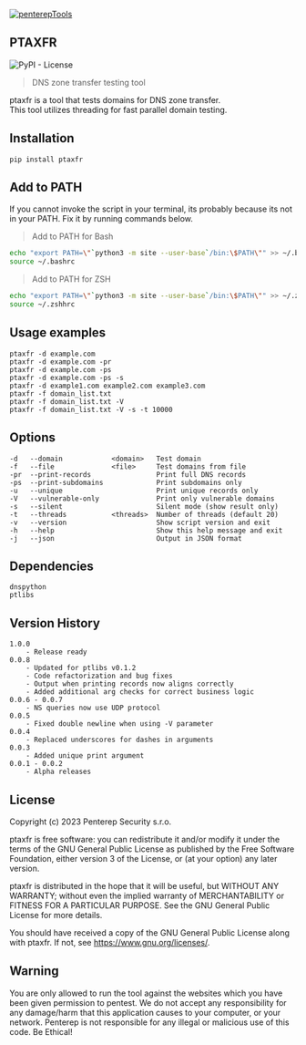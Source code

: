 [![penterepTools](https://www.penterep.com/external/penterepToolsLogo.png)](https://www.penterep.com/)


## PTAXFR
![PyPI - License](https://img.shields.io/pypi/l/ptsecurixt?style=for-the-badge)

> DNS zone transfer testing tool

ptaxfr is a tool that tests domains for DNS zone transfer. <br />
This tool utilizes threading for fast parallel domain testing.

## Installation

```
pip install ptaxfr
```

## Add to PATH
If you cannot invoke the script in your terminal, its probably because its not in your PATH. Fix it by running commands below.

> Add to PATH for Bash
```bash
echo "export PATH=\"`python3 -m site --user-base`/bin:\$PATH\"" >> ~/.bashrc
source ~/.bashrc
```

> Add to PATH for ZSH
```bash
echo "export PATH=\"`python3 -m site --user-base`/bin:\$PATH\"" >> ~/.zshhrc
source ~/.zshhrc
```

## Usage examples
```
ptaxfr -d example.com
ptaxfr -d example.com -pr
ptaxfr -d example.com -ps
ptaxfr -d example.com -ps -s
ptaxfr -d example1.com example2.com example3.com
ptaxfr -f domain_list.txt
ptaxfr -f domain_list.txt -V
ptaxfr -f domain_list.txt -V -s -t 10000
```

## Options
```
-d   --domain            <domain>   Test domain
-f   --file              <file>     Test domains from file
-pr  --print-records                Print full DNS records
-ps  --print-subdomains             Print subdomains only
-u   --unique                       Print unique records only
-V   --vulnerable-only              Print only vulnerable domains
-s   --silent                       Silent mode (show result only)
-t   --threads           <threads>  Number of threads (default 20)
-v   --version                      Show script version and exit
-h   --help                         Show this help message and exit
-j   --json                         Output in JSON format
```

## Dependencies
```
dnspython
ptlibs
```

## Version History
```
1.0.0
    - Release ready
0.0.8
    - Updated for ptlibs v0.1.2
    - Code refactorization and bug fixes
    - Output when printing records now aligns correctly
    - Added additional arg checks for correct business logic
0.0.6 - 0.0.7
    - NS queries now use UDP protocol
0.0.5
    - Fixed double newline when using -V parameter
0.0.4
    - Replaced underscores for dashes in arguments
0.0.3
    - Added unique print argument
0.0.1 - 0.0.2
    - Alpha releases
```
## License

Copyright (c) 2023 Penterep Security s.r.o.

ptaxfr is free software: you can redistribute it and/or modify
it under the terms of the GNU General Public License as published by
the Free Software Foundation, either version 3 of the License, or
(at your option) any later version.

ptaxfr is distributed in the hope that it will be useful,
but WITHOUT ANY WARRANTY; without even the implied warranty of
MERCHANTABILITY or FITNESS FOR A PARTICULAR PURPOSE.  See the
GNU General Public License for more details.

You should have received a copy of the GNU General Public License
along with ptaxfr.  If not, see <https://www.gnu.org/licenses/>.

## Warning

You are only allowed to run the tool against the websites which
you have been given permission to pentest. We do not accept any
responsibility for any damage/harm that this application causes to your
computer, or your network. Penterep is not responsible for any illegal
or malicious use of this code. Be Ethical!
